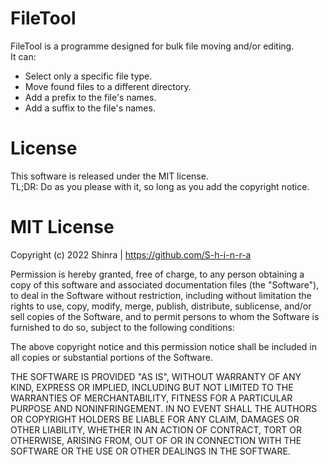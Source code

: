 # FileTool
FileTool is a programme designed for bulk file moving and/or editing. <br>
It can:
- Select only a specific file type.
- Move found files to a different directory.
- Add a prefix to the file's names.
- Add a suffix to the file's names.

# License
This software is released under the MIT license. <br>
TL;DR: Do as you please with it, so long as you add the copyright notice.

# MIT License

Copyright (c) 2022 Shinra | https://github.com/S-h-i-n-r-a

Permission is hereby granted, free of charge, to any person obtaining a copy
of this software and associated documentation files (the "Software"), to deal
in the Software without restriction, including without limitation the rights
to use, copy, modify, merge, publish, distribute, sublicense, and/or sell
copies of the Software, and to permit persons to whom the Software is
furnished to do so, subject to the following conditions:

The above copyright notice and this permission notice shall be included in all
copies or substantial portions of the Software.

THE SOFTWARE IS PROVIDED "AS IS", WITHOUT WARRANTY OF ANY KIND, EXPRESS OR
IMPLIED, INCLUDING BUT NOT LIMITED TO THE WARRANTIES OF MERCHANTABILITY,
FITNESS FOR A PARTICULAR PURPOSE AND NONINFRINGEMENT. IN NO EVENT SHALL THE
AUTHORS OR COPYRIGHT HOLDERS BE LIABLE FOR ANY CLAIM, DAMAGES OR OTHER
LIABILITY, WHETHER IN AN ACTION OF CONTRACT, TORT OR OTHERWISE, ARISING FROM,
OUT OF OR IN CONNECTION WITH THE SOFTWARE OR THE USE OR OTHER DEALINGS IN THE
SOFTWARE.

